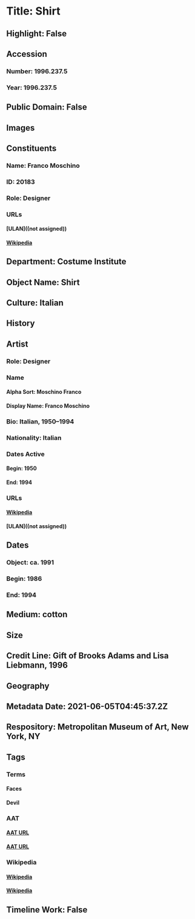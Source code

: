 # Title: Shirt
## Highlight: False
## Accession
### Number: 1996.237.5
### Year: 1996.237.5
## Public Domain: False
## Images
## Constituents
### Name: Franco Moschino
### ID: 20183
### Role: Designer
### URLs
#### [ULAN]((not assigned))
#### [Wikipedia](https://www.wikidata.org/wiki/Q563597)
## Department: Costume Institute
## Object Name: Shirt
## Culture: Italian
## History
## Artist
### Role: Designer
### Name
#### Alpha Sort: Moschino Franco
#### Display Name: Franco Moschino
### Bio: Italian, 1950–1994
### Nationality: Italian
### Dates Active
#### Begin: 1950
#### End: 1994
### URLs
#### [Wikipedia](https://www.wikidata.org/wiki/Q563597)
#### [ULAN]((not assigned))
## Dates
### Object: ca. 1991
### Begin: 1986
### End: 1994
## Medium: cotton
## Size
## Credit Line: Gift of Brooks Adams and Lisa Liebmann, 1996
## Geography
## Metadata Date: 2021-06-05T04:45:37.2Z
## Respository: Metropolitan Museum of Art, New York, NY
## Tags
### Terms
#### Faces
#### Devil
### AAT
#### [AAT URL](http://vocab.getty.edu/page/aat/300251798)
#### [AAT URL](http://vocab.getty.edu/page/aat/300379005)
### Wikipedia
#### [Wikipedia]()
#### [Wikipedia]()
## Timeline Work: False